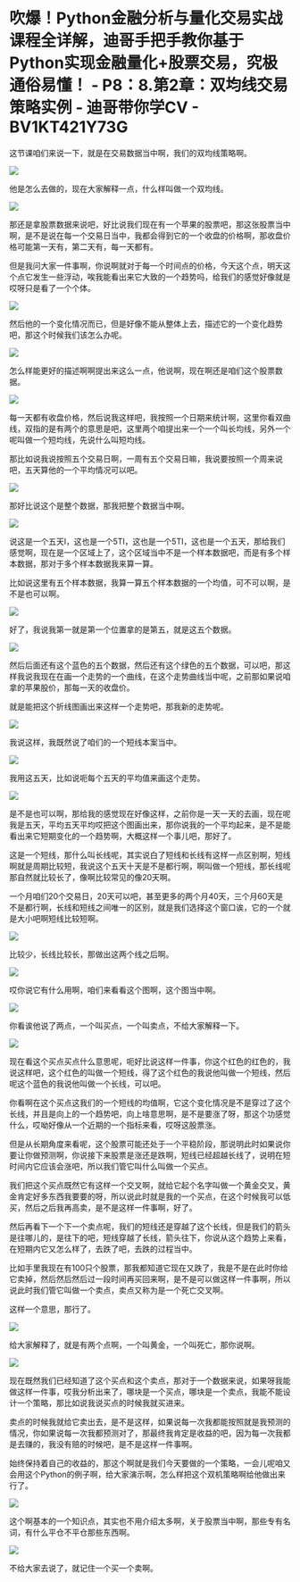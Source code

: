 # 吹爆！Python金融分析与量化交易实战课程全详解，迪哥手把手教你基于Python实现金融量化+股票交易，究极通俗易懂！ - P8：8.第2章：双均线交易策略实例 - 迪哥带你学CV - BV1KT421Y73G

这节课咱们来说一下，就是在交易数据当中啊，我们的双均线策略啊。

![](img/cd5ef6b637d2e349dd364207fde9e243_1.png)

他是怎么去做的，现在大家解释一点，什么样叫做一个双均线。

![](img/cd5ef6b637d2e349dd364207fde9e243_3.png)

那还是拿股票数据来说吧，好比说我们现在有一个苹果的股票吧，那这张股票当中啊，是不是说在每一个交易日当中，我都会得到它的一个收盘的价格啊，那收盘价格可能第一天有，第二天有，每一天都有。

但是我问大家一件事啊，你说啊就对于每一个时间点的价格，今天这个点，明天这个点它发生一些浮动，唉我能看出来它大致的一个趋势吗，给我们的感觉好像就是哎呀只是看了一个个体。



![](img/cd5ef6b637d2e349dd364207fde9e243_5.png)

然后他的一个变化情况而已，但是好像不能从整体上去，描述它的一个变化趋势吧，那这个时候我们该怎么办呢。

![](img/cd5ef6b637d2e349dd364207fde9e243_7.png)

怎么样能更好的描述啊啊提出来这么一点，他说啊，现在啊还是咱们这个股票数据。

![](img/cd5ef6b637d2e349dd364207fde9e243_9.png)

每一天都有收盘价格，然后说我这样吧，我按照一个日期来统计啊，这里你看双曲线，双指的是有两个的意思是吧，这里两个咱提出来一个一个叫长均线，另外一个呢叫做一个短均线，先说什么叫短均线。

那比如说我说按照五个交易日啊，一周有五个交易日嘛，我说要按照一个周来说吧，五天算他的一个平均情况可以吧。



![](img/cd5ef6b637d2e349dd364207fde9e243_11.png)

那好比说这个是整个数据，那我把整个数据当中啊。

![](img/cd5ef6b637d2e349dd364207fde9e243_13.png)

说这是一个五天I，这也是一个5TI，这也是一个5TI，这也是一个五天，那给我们感觉啊，现在是一个区域上了，这个区域当中不是一个样本数据吧，而是有多个样本数据，那对于多个样本数据我来算一算。

比如说这里有五个样本数据，我算一算五个样本数据的一个均值，可不可以啊，是不是也可以啊。

![](img/cd5ef6b637d2e349dd364207fde9e243_15.png)

好了，我说我第一就是第一个位置拿的是第五，就是这五个数据。

![](img/cd5ef6b637d2e349dd364207fde9e243_17.png)

然后后面还有这个蓝色的五个数据，然后还有这个绿色的五个数据，可以吧，那这样我说我现在在画一个走势的一个曲线，在这个走势曲线当中呢，之前那如果说咱拿的苹果股价，那每一天的收盘价。

就是能把这个折线图画出来这样一个走势吧，那我新的走势呢。

![](img/cd5ef6b637d2e349dd364207fde9e243_19.png)

我说这样，我既然说了咱们的一个短线本案当中。

![](img/cd5ef6b637d2e349dd364207fde9e243_21.png)

我用这五天，比如说呃每个五天的平均值来画这个走势。

![](img/cd5ef6b637d2e349dd364207fde9e243_23.png)

是不是也可以啊，那给我的感觉现在好像这样，之前你是一天一天的去画，现在呢我是五天，平均五天平均哎把这个图画出来，那你说我的一个平均起来，是不是能看出来它短期变化的一个趋势啊，大概这样一个事儿吧，那好了。

这是一个短线，那什么叫长线呢，其实说白了短线和长线有这样一点区别啊，短线啊就是周期比较短，我说这个五天十天是不是都行啊，啊叫做一个短线，那长线呢那自然就比较长了，像啊比较常见的像20天啊。

一个月咱们20个交易日，20天可以吧，甚至更多的两个月40天，三个月60天是不是都行啊，长线和短线之间唯一的区别，就是我们选择这个窗口诶，它的一个就是大小吧啊短线比较短啊。



![](img/cd5ef6b637d2e349dd364207fde9e243_25.png)

比较少，长线比较长，那做出这两个线之后啊。

![](img/cd5ef6b637d2e349dd364207fde9e243_27.png)

哎你说它有什么用啊，咱们来看看这个图啊，这个图当中啊。

![](img/cd5ef6b637d2e349dd364207fde9e243_29.png)

你看诶他说了两点，一个叫买点，一个叫卖点，不给大家解释一下。

![](img/cd5ef6b637d2e349dd364207fde9e243_31.png)

现在看这个买点买点什么意思呢，呃好比说这样一件事，你这个红色的红色的，我说这样吧，这个红色的叫做一个短线，得了这个红色的我说他叫做一个短线，然后呢这个蓝色的我说他叫做一个长线，可以吧。

你看啊在这个买点这我们的一个短线的均值啊，它这个变化情况是不是穿过了这个长线，并且是向上的一个趋势吧，向上啥意思啊，是不是要涨了呀，那这个功感觉什么，哎呦好像从一个近期的一个指标来看，哎呀这股票涨。

但是从长期角度来看呢，这个股票可能还处于一个平稳阶段，那说明此时如果说你要让你做预测啊，你说接下来股票是涨还是跌啊，短线已经超越长线了，说明在短时间内它应该会涨吧，所以我们管它叫什么叫做一个买点。

我们把这个买点既然它有这样一个交叉啊，就给它起个名字叫做一个黄金交叉，黄金肯定好多东西我要要的呀，所以说此时就是我的一个买点，在这个时候我可以低买，然后之后我再高卖，是不是这样一件事啊，好了。

然后再看下一个下一个卖点呢，我们的短线还是穿越了这个长线，但是我们的箭头是往哪儿的，是往下的吧，短线穿越了长线，箭头往下，你说从这个趋势上来看，在短期内它又怎么样了，去跌了吧，去跌的过程当中。

比如手里我现在有100只个股票，那我都知道它现在又跌了，我是不是在此时你给它卖掉，然后然后然后过一段时间再买回来啊，是不是可以做这样一件事啊，所以说此时我们管它叫做一个卖点，卖点又称为是一个死亡交叉啊。

这样一个意思，那行了。

![](img/cd5ef6b637d2e349dd364207fde9e243_33.png)

给大家解释了，就是有两个点啊，一个叫黄金，一个叫死亡，那你说啊。

![](img/cd5ef6b637d2e349dd364207fde9e243_35.png)

现在既然我们已经知道了这个买点和这个卖点，那对于一个数据来说，如果呀我能做这样一件事，哎我分析出来了，哪块是一个买点，哪块是一个卖点，我能不能设计一个策略，那比如说我说买点的时候我就买进来。

卖点的时候我就给它卖出去，是不是这样，如果说每一次我都能按照就是我预测的情况，你如果说每一次我都预测对了，那最终我肯定是收益的吧，因为每一次我都是去赚的，我没有赔的时候吧，是不是这样一件事啊。

始终保持着自己的收益的，那这个啊就是我们今天要做的一个策略，一会儿呢咱又会用这个Python的例子啊，给大家演示啊，怎么样把这个双机策略啊给他做出来行了。



![](img/cd5ef6b637d2e349dd364207fde9e243_37.png)

这个啊基本的一个知识点，其实也不用介绍太多啊，关于股票当中啊，那些专有名词，有什么平仓不平仓那些东西啊。



![](img/cd5ef6b637d2e349dd364207fde9e243_39.png)

不给大家去说了，就记住一个买一个卖啊。
